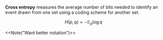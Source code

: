 **Cross entropy** measures the average number of bits needed to identify an event drawn from one set using a coding scheme for another set.

$$
H(p, q) = - \mathbb{E}_p \log q
$$

<<Note("Want better notation")>>